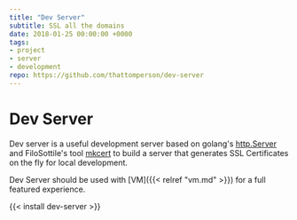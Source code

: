 ```yaml
---
title: "Dev Server"
subtitle: SSL all the domains
date: 2018-01-25 00:00:00 +0000
tags:
- project
- server
- development
repo: https://github.com/thattomperson/dev-server
---
```


# Dev Server

Dev server is a useful development server based on golang's [http.Server](https://godoc.org/net/http#Server) and FiloSottile's tool [mkcert](https://github.com/FiloSottile/mkcert) to build a server that generates SSL Certificates on the fly for local development.


Dev Server should be used with [VM]({{< relref "vm.md" >}}) for a full featured experience.

{{< install dev-server >}}
